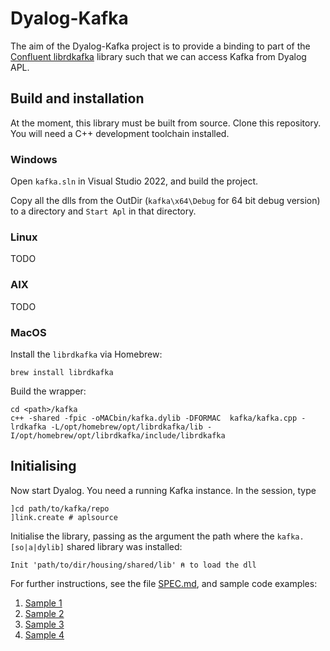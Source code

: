 # Dyalog-Kafka 

The aim of the Dyalog-Kafka project is to provide a binding to part of the [Confluent librdkafka](https://github.com/confluentinc/librdkafka) library such that we can access Kafka from Dyalog APL. 

## Build and installation

At the moment, this library must be built from source. Clone this repository. You will need a C++ development toolchain installed.

### Windows

Open `kafka.sln` in Visual Studio 2022, and build the project.

Copy all the dlls from the OutDir (`kafka\x64\Debug` for 64 bit debug version) to a directory and `Start Apl` in that directory.

### Linux

TODO

### AIX

TODO

### MacOS

Install the `librdkafka` via Homebrew:
```
brew install librdkafka
```
Build the wrapper:
```
cd <path>/kafka
c++ -shared -fpic -oMACbin/kafka.dylib -DFORMAC  kafka/kafka.cpp -lrdkafka -L/opt/homebrew/opt/librdkafka/lib -I/opt/homebrew/opt/librdkafka/include/librdkafka
```

## Initialising

Now start Dyalog. You need a running Kafka instance. In the session, type

```apl
]cd path/to/kafka/repo
]link.create # aplsource
```
Initialise the library, passing as the argument the path where the `kafka.[so|a|dylib]` shared library was installed:
```apl
Init 'path/to/dir/housing/shared/lib' ⍝ to load the dll
```

For further instructions, see the file [SPEC.md](SPEC.md), and sample code examples:

1. [Sample 1](aplsource/Sample.aplf)
2. [Sample 2](aplsource/Sample2.aplf)
3. [Sample 3](aplsource/Sample3.aplf)
4. [Sample 4](aplsource/Sample4.aplf)
